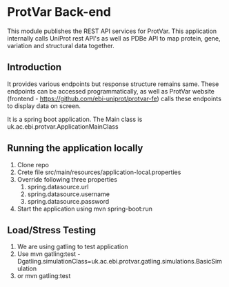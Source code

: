# ProtVar Back-end
This module publishes the REST API services for ProtVar.
This application internally calls UniProt rest API's as well as PDBe API to map protein, gene, variation
and structural data together.

## Introduction
It provides various endpoints but response structure remains same.
These endpoints can be accessed programmatically, as well as ProtVar website (frontend - https://github.com/ebi-uniprot/protvar-fe) 
calls these endpoints to display data on screen.

It is a spring boot application. 
The Main class is uk.ac.ebi.protvar.ApplicationMainClass

## Running the application locally
1. Clone repo
2. Crete file src/main/resources/application-local.properties
3. Override following three properties
   1. spring.datasource.url
   2. spring.datasource.username
   3. spring.datasource.password
4. Start the application using mvn spring-boot:run

## Load/Stress Testing
1. We are using gatling to test application
2. Use mvn gatling:test -Dgatling.simulationClass=uk.ac.ebi.protvar.gatling.simulations.BasicSimulation
3. or mvn gatling:test